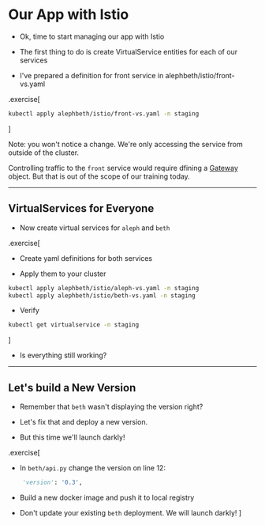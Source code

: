 # Our App with Istio

- Ok, time to start managing our app with Istio

- The first thing to do is create VirtualService entities for each of our services

- I've prepared a definition for front service in alephbeth/istio/front-vs.yaml

.exercise[

```bash
kubectl apply alephbeth/istio/front-vs.yaml -n staging
```
]

Note: you won't notice a change. We're only accessing the service from outside of the cluster.

Controlling traffic to the `front` service would require dfining a [Gateway](https://istio.io/docs/reference/config/networking/v1alpha3/gateway/) object. But that is out of the scope of our training today.

---

## VirtualServices for Everyone

- Now create virtual services for `aleph` and `beth`

.exercise[
- Create yaml definitions for both services

- Apply them to your cluster

```bash
kubectl apply alephbeth/istio/aleph-vs.yaml -n staging
kubectl apply alephbeth/istio/beth-vs.yaml -n staging
```

- Verify
```bash
kubectl get virtualservice -n staging
```
]

- Is everything still working?

---

## Let's build a New Version

- Remember that `beth` wasn't displaying the version right?

- Let's fix that and deploy a new version.

- But this time we'll launch darkly!

.exercise[
- In `beth/api.py` change the version on line 12:
```python
    'version': '0.3',
```
- Build a new docker image and push it to local registry

- Don't update your existing `beth` deployment. We will launch darkly!
]

